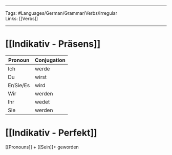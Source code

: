 ___
Tags: #Languages/German/Grammar/Verbs/Irregular  
Links: [[Verbs]]
___
# [[Indikativ - Präsens]]
Pronoun|Conjugation
------------ | ------------
Ich | werde
Du | wirst
Er/Sie/Es | wird
Wir | werden
Ihr | wedet
Sie | werden


# [[Indikativ - Perfekt]]
[[Pronouns]] + [[Sein]]+  geworden